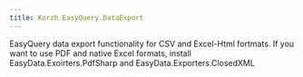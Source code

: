 ```yaml
---
title: Korzh.EasyQuery.DataExport
---
```



EasyQuery data export functionality for CSV and Excel-Html fortmats. If you want to use PDF and native Excel formats,
      install EasyData.Exoirters.PdfSharp and EasyData.Exporters.ClosedXML